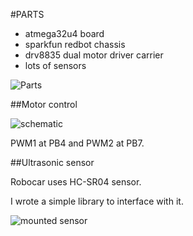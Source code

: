 #PARTS

 - atmega32u4 board
 - sparkfun redbot chassis
 - drv8835 dual motor driver carrier
 - lots of sensors

![Parts](http://i.imgur.com/P2JPmtV.jpg)

##Motor control

![schematic](http://botland.com.pl/img/p/851-6079.jpg)

PWM1 at PB4 and PWM2 at PB7.


##Ultrasonic sensor

Robocar uses HC-SR04 sensor.

I wrote a simple library to interface with it.

![mounted sensor](http://i.imgur.com/35iVqjd.jpg) 
